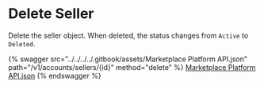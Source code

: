 # Delete Seller

Delete the seller object. When deleted, the status changes from `Active` to `Deleted`.

{% swagger src="../../../../.gitbook/assets/Marketplace Platform API.json" path="/v1/accounts/sellers/{id}" method="delete" %}
[Marketplace Platform API.json](<../../../../.gitbook/assets/Marketplace Platform API.json>)
{% endswagger %}
